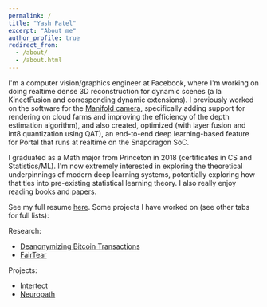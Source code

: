 ```yaml
---
permalink: /
title: "Yash Patel"
excerpt: "About me"
author_profile: true
redirect_from: 
  - /about/
  - /about.html
---
```


I'm a computer vision/graphics engineer at Facebook, where I'm working on doing realtime dense 3D reconstruction for dynamic scenes (a la KinectFusion
and corresponding dynamic extensions). I previously worked on the software for the [Manifold camera](https://research.fb.com/wp-content/uploads/2019/09/An-Integrated-6DoF-Video-Camera-and-System-Design.pdf),
specifically adding support for rendering on cloud farms and improving the efficiency of the depth estimation algorithm), and also created, optimized (with
layer fusion and int8 quantization using QAT), an end-to-end deep learning-based feature for Portal that runs at realtime on the Snapdragon SoC.

I graduated as a Math major from Princeton in 2018 (certificates in CS and Statistics/ML). I'm now extremely interested in exploring the theoretical 
underpinnings of modern deep learning systems, potentially exploring how that ties into pre-existing statistical learning theory. I also really enjoy reading
[books](https://www.goodreads.com/user/show/83094203-yash-patel) and [papers](https://github.com/yashpatel5400/cool-papers). 

See my full resume [here](http://yashpatel5400.github.io/files/resume.pdf). Some projects I have worked on (see other tabs for full lists):

Research:
- [Deanonymizing Bitcoin Transactions](http://yashpatel5400.github.io/files/deanonymization.pdf)
- [FairTear](http://yashpatel5400.github.io/files/fairtear.pdf)

Projects:
- [Intertect](http://intertect.herokuapp.com/)
- [Neuropath](http://fast-caverns-95520.herokuapp.com/)